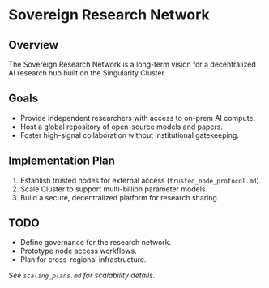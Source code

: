 # Sovereign Research Network

## Overview
The Sovereign Research Network is a long-term vision for a decentralized AI research hub built on the Singularity Cluster.

## Goals
- Provide independent researchers with access to on-prem AI compute.
- Host a global repository of open-source models and papers.
- Foster high-signal collaboration without institutional gatekeeping.

## Implementation Plan
1. Establish trusted nodes for external access (`trusted_node_protocol.md`).
2. Scale Cluster to support multi-billion parameter models.
3. Build a secure, decentralized platform for research sharing.

## TODO
- Define governance for the research network.
- Prototype node access workflows.
- Plan for cross-regional infrastructure.

*See `scaling_plans.md` for scalability details.*